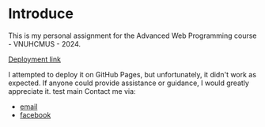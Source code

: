 # Introduce
This is my personal assignment for the Advanced Web Programming course - VNUHCMUS - 2024.

[Deployment link](https://tic-tac-toe-21120262.netlify.app/)

I attempted to deploy it on GitHub Pages, but unfortunately, it didn't work as expected. If anyone could provide assistance or guidance, I would greatly appreciate it.
test main
Contact me via:
  - [email](mailto:huukhangtc@gmail.com)
  - [facebook](https://www.facebook.com/sabochee/)